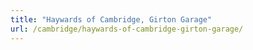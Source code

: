 ```yaml
---
title: "Haywards of Cambridge, Girton Garage"
url: /cambridge/haywards-of-cambridge-girton-garage/
---
```

